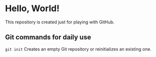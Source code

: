 # Hello, World!
This repository is created just for playing with GitHub.

## Git commands for daily use

`git init`
Creates an empty Git repository or reinitializes an existing one.
